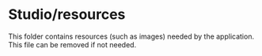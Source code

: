 # Studio/resources

This folder contains resources (such as images) needed by the application. This file can
be removed if not needed.
